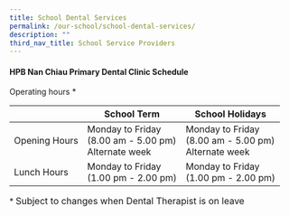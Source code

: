 ```yaml
---
title: School Dental Services
permalink: /our-school/school-dental-services/
description: ""
third_nav_title: School Service Providers
---
```

#### **HPB Nan Chiau Primary Dental Clinic Schedule**

Operating hours *

|  | School Term | School Holidays | 
| -------- | -------- | -------- | 
| Opening Hours | Monday to Friday <br/>(8.00 am - 5.00 pm) <br/> Alternate week | Monday to Friday <br/>(8.00 am - 5.00 pm) <br/> Alternate week| 
| Lunch Hours | Monday to Friday <br/>(1.00 pm - 2.00 pm) | Monday to Friday <br/>(1.00 pm - 2.00 pm) |
                                       

\* <font size="3"> Subject to changes when Dental Therapist is on leave</font>